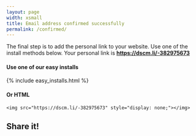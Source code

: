 ```yaml
---
layout: page
width: xsmall
title: Email address confirmed successfully
permalink: /confirmed/
---
```


The final step is to add the personal link to your website. 
Use one of the install methods below. Your personal link is <b>https://dscm.li/-382975673</b>

#### Use one of our easy installs
{% include easy_installs.html %}

#### Or HTML
```
<img src="https://dscm.li/-382975673" style="display: none;"></img>
```

## Share it!
<a href="https://twitter.com/share?text=I%20just%20signed%20up%20to%20didsomeoneclone.me%20to%20get%20notified%20once%20my%20website%20is%20cloned%20#phishing%20#dscm&url=%20" class="twitter-share-button" data-size=large data-show-count="false"></a><script async src="https://platform.twitter.com/widgets.js" charset="utf-8"></script>

<script>
const queryString = window.location.search;
const urlParams = new URLSearchParams(queryString);
id = urlParams.get('id');

if (id && /^-?[0-9]+$/.test(id)) {
	document.body.innerHTML = document.body.innerHTML.replace(/-382975673/g, id);
}
</script>
